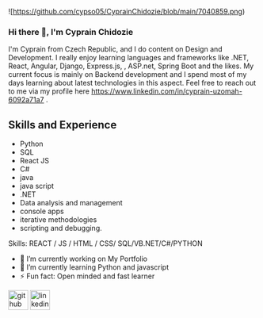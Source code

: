 ![https://github.com/cypso05/CyprainChidozie/blob/main/7040859.png)

### Hi there 👋, I'm Cyprain Chidozie
I'm Cyprain from Czech Republic, and I do content on Design and Development. I really enjoy learning languages and frameworks like .NET, React, Angular,  Django, Express.js, , ASP.net, Spring Boot and the likes. My current focus is mainly on Backend development and I spend most of my days learning about latest technologies in this aspect. Feel free to reach out to me via my profile here https://www.linkedin.com/in/cyprain-uzomah-6092a71a7 . 

## Skills and Experience
* Python
* SQL
* React JS
* C#
* java
* java script
* .NET
* Data analysis and management
* console apps
* iterative methodologies
* scripting and debugging. 

Skills:  REACT / JS / HTML / CSS/ SQL/VB.NET/C#/PYTHON

- 🔭 I’m currently working on My Portfolio 
- 🌱 I’m currently learning Python  and javascript 
- ⚡ Fun fact: Open minded and fast learner 


[<img src='https://cdn.jsdelivr.net/npm/simple-icons@3.0.1/icons/github.svg' alt='github' height='40'>](https://github.com/cypso05)  [<img src='https://cdn.jsdelivr.net/npm/simple-icons@3.0.1/icons/linkedin.svg' alt='linkedin' height='40'>](https://www.linkedin.com/in/https://www.linkedin.com/in/cyprain-uzomah-6092a71a7/)  

